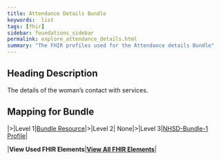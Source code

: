 ```yaml
---
title: Attendance Details Bundle
keywords:  list
tags: [fhir]
sidebar: foundations_sidebar
permalink: explore_attendance_details.html
summary: "The FHIR profiles used for the Attendance details Bundle"
---
```


## Heading Description ##
The details of the woman’s contact with services.

## Mapping for Bundle ##

|>|Level 1|[Bundle Resource](http://hl7.org/fhir/stu3/bundle.html)|>|Level 2| None|>|Level 3|[NHSD-Bundle-1 Profile](http://xxx)|


|**View Used FHIR Elements**|**[View All FHIR Elements](explore_attendance_details_all.html#mapping-for-bundle)**|

